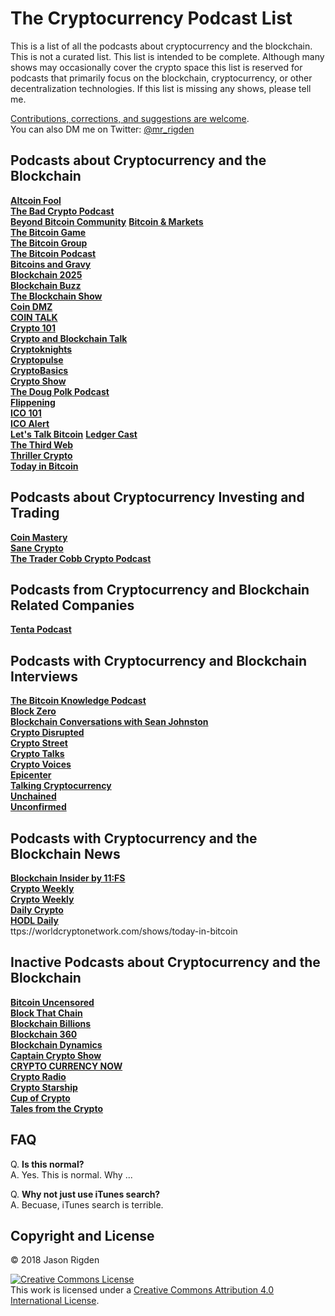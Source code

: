 # The Cryptocurrency Podcast List
This is a list of all the podcasts about cryptocurrency and the blockchain. This is not a curated list. This list is intended to be complete. Although many shows may occasionally cover the crypto space this list is reserved for podcasts that primarily focus on the blockchain, cryptocurrency, or other decentralization technologies. If this list is missing any shows, please tell me.  

[Contributions, corrections, and suggestions are welcome](https://github.com/jrigden/Cryptocurrency-Podcast-List/issues/new).  
You can also DM me on Twitter: [@mr_rigden](https://twitter.com/mr_rigden) 

## Podcasts about Cryptocurrency and the Blockchain 

**[Altcoin Fool](http://www.altcoinfool.com/)**  
**[The Bad Crypto Podcast](https://badcryptopodcast.com/)**  
**[Beyond Bitcoin Community](https://itunes.apple.com/us/podcast/beyond-bitcoin-community/id1005806033?mt=2&ign-mpt=uo%3D4)** 
**[Bitcoin & Markets](https://itunes.apple.com/us/podcast/bitcoin-markets-with-ansel-lindner/id1117715109?mt=2&ign-mpt=uo%3D4)**  
**[The Bitcoin Game](https://itunes.apple.com/us/podcast/the-bitcoin-game/id934243681?mt=2&ign-mpt=uo%3D4)**  
**[The Bitcoin Group](https://worldcryptonetwork.com/shows/the-bitcoin-group)**  
**[The Bitcoin Podcast](https://thebitcoinpodcast.com/)**  
**[Bitcoins and Gravy](http://bitcoinsandgravy.com/)**  
**[Blockchain 2025](https://podcast.bitcoin.com/s9-Blockchain-2025)**  
**[Blockchain Buzz](https://www.theblockchain-buzz.com/)**  
**[The Blockchain Show](https://www.theblockchainshow.com/)**  
**[Coin DMZ](https://kenradio.podbean.com/)**  
**[COIN TALK](https://itunes.apple.com/us/podcast/coin-talk/id1332061471?mt=2)**  
**[Crypto 101](https://crypto101podcast.com/)**  
**[Crypto and Blockchain Talk](http://cryptoandblockchaintalk.com/)**  
**[Cryptoknights](https://cryptoknights.io/)**  
**[Cryptopulse](https://www.cryptopulse.co.uk/)**  
**[CryptoBasics](https://www.cryptobasicpodcast.com/)**  
**[Crypto Show](https://thecryptoshow.com/)**  
**[The Doug Polk Podcast](https://dougpolk.podbean.com/)**  
**[Flippening](https://itunes.apple.com/us/podcast/flippening-for-cryptocurrency-investors-bitcoin-ethereum/id1323372565?mt=2)**  
**[ICO 101](http://ico101podcast.com/)**  
**[ICO Alert](https://itunes.apple.com/us/podcast/ico-alert-podcast-cryptocurrency-blockchain-ico-interviews/id1247296251?mt=2&l=en&ign-mpt=uo%3D4)**  
**[Let's Talk Bitcoin](https://itunes.apple.com/us/podcast/the-lets-talk-bitcoin-network/id640581455?mt=2&ign-mpt=uo%3D4)** **[Ledger Cast](https://itunes.apple.com/us/podcast/ledger-cast-cryptocurrency-trading-blockchain-ecosystem/id1322087447)**  
**[The Third Web](https://itunes.apple.com/us/podcast/the-third-web/id899090462?mt=2)**  
**[Thriller Crypto](https://www.thrillerpodcast.club/)**  
**[Today in Bitcoin](https://itunes.apple.com/us/podcast/the-third-web/id899090462?mt=2)**  


## Podcasts about Cryptocurrency Investing and Trading 

**[Coin Mastery](https://itunes.apple.com/us/podcast/coin-mastery-building-your-cryptocurrency-empire/id1251624136?mt=2)**  
**[Sane Crypto](https://sanecrypto.com/podcast/)**  
**[The Trader Cobb Crypto Podcast](https://www.tradercobb.com/podcast/)**  


## Podcasts from Cryptocurrency and Blockchain Related Companies 

**[Tenta Podcast](https://anchor.fm/tenta)**

## Podcasts with Cryptocurrency and Blockchain Interviews 

**[The Bitcoin Knowledge Podcast](https://itunes.apple.com/us/podcast/the-bitcoin-knowledge-podcast/id301670981?mt=2)**  
**[Block Zero](http://www.blockzero.show/)**  
**[Blockchain Conversations with Sean Johnston](https://itunes.apple.com/us/podcast/blockchain-conversations-with-sean-johnston/id1437328236?mt=2)**  
**[Crypto Disrupted](https://cryptodisrupted.podbean.com/)**  
**[Crypto Street](https://cryptostreetpod.podbean.com/)**  
**[Crypto Talks](https://anialexander.com/crytotalks/)**  
**[Crypto Voices](https://cryptovoices.com/)**  
**[Epicenter](https://epicenter.tv/)**  
**[Talking Cryptocurrency](https://jasonrigden.com/categories/talking-cryptocurrency/)**  
**[Unchained](http://unchainedpodcast.co/)**  
**[Unconfirmed](https://unconfirmed.libsyn.com/)**  


## Podcasts with Cryptocurrency and the Blockchain News 

**[Blockchain Insider by 11:FS](https://bi.11fs.com/)**  
**[Crypto Weekly](https://itunes.apple.com/us/podcast/crypto-weekly-cryptocurrency-bitcoin-ethereum-altcoin/id1351749137?mt=2&ign-mpt=uHello)**  
**[Crypto Weekly](https://itunes.apple.com/us/podcast/crypto-weekly-cryptocurrency-bitcoin-ethereum-altcoin/id1351749137?mt=2&ign-mpt=uo%3D4)**   
**[Daily Crypto](https://itunes.apple.com/us/podcast/daily-crypto-bitcoin-blockchain-ethereum-altcoin-digital/id1281929760?mt=2)**  
**[HODL Daily](https://itunes.apple.com/us/podcast/hodl-daily-bitcoin-blockchain-cryptocurrency-ethereum/id1309178056?mt=2)**  
ttps://worldcryptonetwork.com/shows/today-in-bitcoin



## Inactive Podcasts about Cryptocurrency and the Blockchain 

**[Bitcoin Uncensored](https://itunes.apple.com/us/podcast/bitcoin-uncensored/id1046414365?mt=2)**  
**[Block That Chain](http://blockthatchain.blubrry.net/)**  
**[Blockchain Billions](https://blockchainbillionspodcast.com/)**  
**[Blockchain 360](http://www.blockchain-360.com/)**  
**[Blockchain Dynamics](https://itunes.apple.com/us/podcast/blockchain-dynamics/id1112723247?mt=2)**  
**[Captain Crypto Show](https://itunes.apple.com/us/podcast/captain-crypto-show/id1270895089?mt=2)**  
**[CRYPTO CURRENCY NOW](https://anchor.fm/crypto-currency-now)**  
**[Crypto Radio](http://cryptoradio.io/)**  
**[Crypto Starship](https://www.cryptostarship.ai/)**  
**[Cup of Crypto](http://www.cupofcrypto.com/)**  
**[Tales from the Crypto](http://shoutengine.com/TalesFromTheCrypto/)**  


## FAQ
Q. **Is this normal?**  
A. Yes. This is normal. Why ...

Q. **Why not just use iTunes search?**  
A. Becuase, iTunes search is terrible.

## Copyright and License
© 2018 Jason Rigden

<a rel="license" href="http://creativecommons.org/licenses/by/4.0/"><img alt="Creative Commons License" style="border-width:0" src="https://i.creativecommons.org/l/by/4.0/88x31.png" /></a><br />This work is licensed under a <a rel="license" href="http://creativecommons.org/licenses/by/4.0/">Creative Commons Attribution 4.0 International License</a>.


